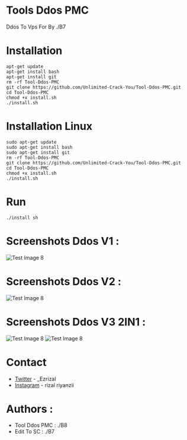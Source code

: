 # Tools Ddos PMC 
Ddos To Vps For By ./B7
# Installation
```
apt-get update
apt-get install bash
apt-get install git
rm -rf Tool-Ddos-PMC
git clone https://github.com/Unlimited-Crack-You/Tool-Ddos-PMC.git 
cd Tool-Ddos-PMC
chmod +x install.sh
./install.sh
```
# Installation Linux
```
sudo apt-get update
sudo apt-get install bash
sudo apt-get install git
rm -rf Tool-Ddos-PMC
git clone https://github.com/Unlimited-Crack-You/Tool-Ddos-PMC.git 
cd Tool-Ddos-PMC
chmod +x install.sh
./install.sh
```
# Run
```
./install sh
```
# Screenshots Ddos V1 :

![Test Image 8]()

# Screenshots Ddos V2 :

![Test Image 8]()

# Screenshots Ddos V3 2IN1 :

![Test Image 8]()
![Test Image 8]()

# Contact
* [Twitter](https://www.twitter.com/) - _Ezrizal
* [Instagram](https://www.instagram.com/rizal_riyanzii) - rizal riyanzii
# Authors :
* Tool Ddos PMC : ./B8
* Edit To SC    : ./B7
